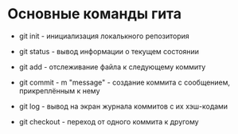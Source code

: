 # Основные команды гита

- git init - инициализация локалькного репозитория

- git status - вывод информации о текущем состоянии

- git add - отслеживание файла к следующему коммиту

- git commit - m "message" - создание коммита с сообщением, прикреплённым к нему

- git log - вывод на экран журнала коммитов с их хэш-кодами

- git checkout - переход от одного коммита к другому